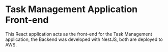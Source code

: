 # Task Management Application Front-end

This React application acts as the front-end for the Task Management application, the Backend was developed with NestJS, both are deployed to AWS.
